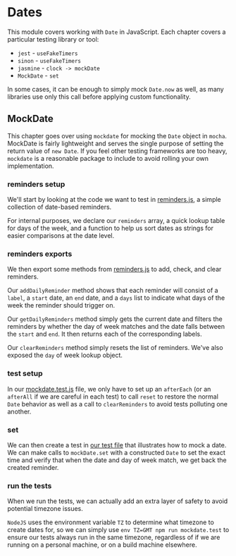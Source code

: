 # Dates

This module covers working with `Date` in JavaScript. Each chapter covers a particular testing library or tool:

 - `jest` - `useFakeTimers`
 - `sinon` - `useFakeTimers`
 - `jasmine` - `clock -> mockDate`
 - `MockDate` - `set`

In some cases, it can be enough to simply mock `Date.now` as well, as many libraries use only this call before
applying custom functionality.

## MockDate

This chapter goes over using `mockdate` for mocking the `Date` object in `mocha`. MockDate is fairly lightweight and
serves the single purpose of setting the return value of `new Date`. If you feel other testing frameworks are too heavy,
`mockdate` is a reasonable package to include to avoid rolling your own implementation.

### reminders setup

We'll start by looking at the code we want to test in [reminders.js](/Dates/reminders.js#L1-19), a simple collection of date-based reminders.

For internal purposes, we declare our `reminders` array, a quick lookup table for days of the week, and a function to help us sort dates
as strings for easier comparisons at the date level.

### reminders exports

We then export some methods from [reminders.js](/Dates/reminders.js#L21-40) to add, check, and clear reminders.

Our `addDailyReminder` method shows that each reminder will consist of a `label`, a `start` date, an `end` date,
and a `days` list to indicate what days of the week the reminder should trigger on.

Our `getDailyReminders` method simply gets the current date and filters the reminders by whether the day of week
matches and the date falls between the `start` and `end`. It then returns each of the corresponding labels.

Our `clearReminders` method simply resets the list of reminders. We've also exposed the `day` of week lookup object.

### test setup

In our [mockdate.test.js](/Dates/mockdate.test.js#L5-9) file, we only have to set up an `afterEach` (or an
`afterAll` if we are careful in each test) to call `reset` to restore the normal `Date` behavior as well as
a call to `clearReminders` to avoid tests polluting one another.

### set

We can then create a test in [our test file](/Dates/mockdate.test.js#L11-27) that illustrates how to mock a date.
We can make calls to `mockDate.set` with a constructed `Date` to set the exact time and verify that when the
date and day of week match, we get back the created reminder.

### run the tests

When we run the tests, we can actually add an extra layer of safety to avoid potential timezone issues.

`NodeJS` uses the environment variable `TZ` to determine what timezone to create dates for, so we can
simply use `env TZ=GMT npm run mockdate.test` to ensure our tests always run in the same timezone, regardless
of if we are running on a personal machine, or on a build machine elsewhere.
